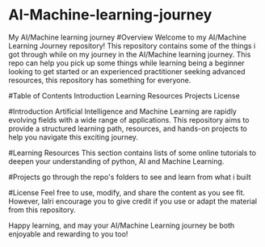 # AI-Machine-learning-journey
My AI/Machine learning journey 
#Overview
Welcome to my AI/Machine Learning Journey repository! This repository contains some of the things i got through while on my journey in the AI/Machine learning journey. This repo can help you pick up some things while learning being a beginner looking to get started or an experienced practitioner seeking advanced resources, this repository has something for everyone.

#Table of Contents
Introduction
Learning Resources
Projects
License

#Introduction
Artificial Intelligence and Machine Learning are rapidly evolving fields with a wide range of applications. This repository aims to provide a structured learning path, resources, and hands-on projects to help you navigate this exciting journey.

#Learning Resources
This section contains lists of some online tutorials to deepen your understanding of python, AI and Machine Learning. 

#Projects
go through the repo's folders to see and learn from what i built

#License
Feel free to use, modify, and share the content as you see fit. However, Ialri encourage you to give credit if you use or adapt the material from this repository.

Happy learning, and may your AI/Machine Learning journey be both enjoyable and rewarding to you too!





